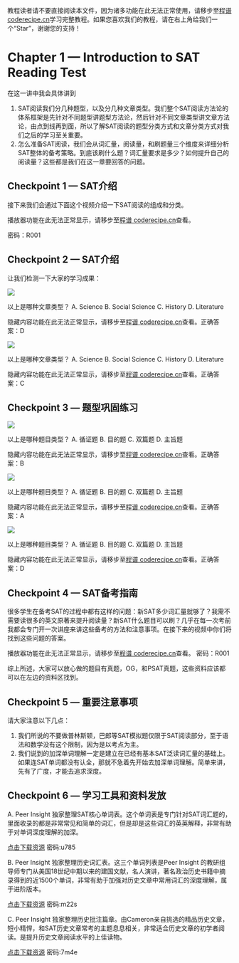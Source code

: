 <notice>教程读者请不要直接阅读本文件，因为诸多功能在此无法正常使用，请移步至[程谱 coderecipe.cn](https://coderecipe.cn/learn/10)学习完整教程。如果您喜欢我们的教程，请在右上角给我们一个“Star”，谢谢您的支持！</notice>

Chapter 1 — Introduction to SAT Reading Test
======
在这一讲中我会具体讲到
1.	SAT阅读我们分几种题型，以及分几种文章类型。我们整个SAT阅读方法论的体系框架是先针对不同题型讲题型方法论，然后针对不同文章类型讲文章方法论，由点到线再到面，所以了解SAT阅读的题型分类方式和文章分类方式对我们之后的学习至关重要。
2.	怎么准备SAT阅读，我们会从词汇量，阅读量，和刷题量三个维度来详细分析SAT整体的备考策略。到底该刷什么题？词汇量要求是多少？如何提升自己的阅读量？这些都是我们在这一章要回答的问题。

Checkpoint 1 — SAT介绍
-----
接下来我们会通过下面这个视频介绍一下SAT阅读的组成和分类。

<cr type="player" parameters="XMzgzODc2MzkwMA=="><notice>播放器功能在此无法正常显示，请移步至[程谱 coderecipe.cn](https://coderecipe.cn/learn/10)查看。</notice></cr>

密码：R001

Checkpoint 2 — SAT介绍
-----
让我们检测一下大家的学习成果：

![](1-1.jpg)

以上是哪种文章类型？
A.	Science 
B.	Social Science
C.	History
D.	Literature

<cr type="hidden" parameters="点击查看答案"><notice>隐藏内容功能在此无法正常显示，请移步至[程谱 coderecipe.cn](https://coderecipe.cn/learn/1)查看。</notice>正确答案：D</cr>


![](1-2.jpg)

以上是哪种文章类型？
A.	Science 
B.	Social Science
C.	History
D.	Literature

<cr type="hidden" parameters="点击查看答案"><notice>隐藏内容功能在此无法正常显示，请移步至[程谱 coderecipe.cn](https://coderecipe.cn/learn/1)查看。</notice>正确答案：C</cr>


Checkpoint 3 — 题型巩固练习
-----

![](1-3.jpg)

以上是哪种题目类型？
A.	循证题
B.	目的题
C.	双篇题
D.	主旨题

<cr type="hidden" parameters="点击查看答案"><notice>隐藏内容功能在此无法正常显示，请移步至[程谱 coderecipe.cn](https://coderecipe.cn/learn/1)查看。</notice>正确答案：B</cr>

![](1-4.jpg)

以上是哪种题目类型？
A.	循证题
B.	目的题
C.	双篇题
D.	主旨题

<cr type="hidden" parameters="点击查看答案"><notice>隐藏内容功能在此无法正常显示，请移步至[程谱 coderecipe.cn](https://coderecipe.cn/learn/1)查看。</notice>正确答案：A</cr>

![](1-5.jpg)

以上是哪种题目类型？
A.	循证题
B.	目的题
C.	双篇题
D.	主旨题

<cr type="hidden" parameters="点击查看答案"><notice>隐藏内容功能在此无法正常显示，请移步至[程谱 coderecipe.cn](https://coderecipe.cn/learn/1)查看。</notice>正确答案：D</cr>

Checkpoint 4 — SAT备考指南
-----
很多学生在备考SAT的过程中都有这样的问题：新SAT多少词汇量就够了？我需不需要读很多的英文原著来提升阅读量？新SAT什么题目可以刷？几乎在每一次考前我都会专门开一次讲座来讲这些备考的方法和注意事项。在接下来的视频中你们将找到这些问题的答案。

<cr type="player" parameters="XMzgzODc4NTcyMA=="><notice>播放器功能在此无法正常显示，请移步至[程谱 coderecipe.cn](https://coderecipe.cn/learn/10)查看。</notice></cr>
密码：R001

综上所述，大家可以放心做的题目有真题，OG，和PSAT真题，这些资料应该都可以在左边的资料区找到。

Checkpoint 5 — 重要注意事项
-----
请大家注意以下几点：

1. 我们所说的不要做普林斯顿，巴郎等SAT模拟题仅限于SAT阅读部分，至于语法和数学没有这个限制，因为是以考点为主。
2. 我们说到的加深单词理解一定是建立在已经有基本SAT泛读词汇量的基础上。如果连SAT单词都没有认全，那就不急着先开始去加深单词理解。简单来讲，先有了广度，才能去追求深度。

Checkpoint 6 — 学习工具和资料发放
-----

A.	Peer Insight 独家整理SAT核心单词表。这个单词表是专门针对SAT词汇题的，里面收录的都是非常常见和简单的词汇，但是却是这些词汇的英英解释，非常有助于对单词深度理解的加深。

[点击下载资源](https://pan.baidu.com/s/1VSUPpMD2I-OZ6pAU1ZXLlQ)
密码:u785

B.	Peer Insight 独家整理历史词汇表。这三个单词列表是Peer Insight 的教研组导师专门从美国18世纪中期以来的建国文献，名人演讲，著名政治历史书籍中摘录得到的近1500个单词，非常有助于加强对历史文章中常用词汇的深度理解，属于进阶版本。

[点击下载资源](https://pan.baidu.com/s/1PuBAHCBtqtYJ-Z2f4abL8Q)
密码:m22s

C.	Peer Insight 独家整理历史批注篇章。由Cameron亲自挑选的精品历史文章，短小精悍，和SAT历史文章常考的主题息息相关，非常适合历史文章的初学者阅读。是提升历史文章阅读水平的上佳读物。

[点击下载资源](https://pan.baidu.com/s/16ISrU32XK0qRxJ4JGp_xMQ)
密码:7m4e


